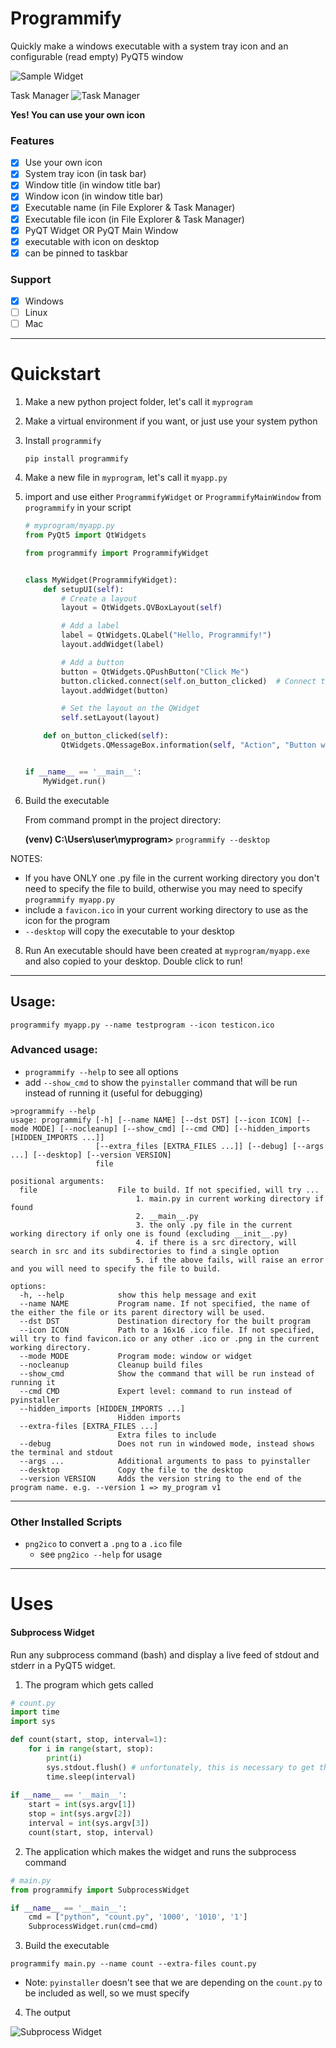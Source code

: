 # Programmify
Quickly make a windows executable with a system tray icon and an configurable (read empty) PyQT5 window

![Sample Widget](https://raw.githubusercontent.com/modularizer/programmify/master/resources/full.png)

Task Manager
![Task Manager](https://raw.githubusercontent.com/modularizer/programmify/master/resources/task_manager.png)

**Yes! You can use your own icon**

### Features
* [x] Use your own icon
* [x] System tray icon (in task bar)
* [x] Window title (in window title bar)
* [x] Window icon (in window title bar)
* [x] Executable name (in File Explorer & Task Manager)
* [x] Executable file icon (in File Explorer & Task Manager)
* [x] PyQT Widget OR PyQT Main Window
* [x] executable with icon on desktop
* [x] can be pinned to taskbar

### Support
* [x] Windows
* [ ] Linux
* [ ] Mac

<hr/> 

# Quickstart

1. Make a new python project folder, let's call it `myprogram`
2. Make a virtual environment if you want, or just use your system python
3. Install `programmify`
    ```commandline
    pip install programmify
    ```
3. Make a new file in `myprogram`, let's call it `myapp.py`
4. import and use either `ProgrammifyWidget` or `ProgrammifyMainWindow` from `programmify` in your script
    ```python
    # myprogram/myapp.py
    from PyQt5 import QtWidgets
    
    from programmify import ProgrammifyWidget
    
    
    class MyWidget(ProgrammifyWidget):
        def setupUI(self):
            # Create a layout
            layout = QtWidgets.QVBoxLayout(self)
    
            # Add a label
            label = QtWidgets.QLabel("Hello, Programmify!")
            layout.addWidget(label)
    
            # Add a button
            button = QtWidgets.QPushButton("Click Me")
            button.clicked.connect(self.on_button_clicked)  # Connect to a method to handle the click event
            layout.addWidget(button)
    
            # Set the layout on the QWidget
            self.setLayout(layout)
    
        def on_button_clicked(self):
            QtWidgets.QMessageBox.information(self, "Action", "Button was clicked!")
    
    
    if __name__ == '__main__':
        MyWidget.run()
    ```
6. Build the executable

    From command prompt in the project directory:
    
    **(venv) C:\Users\user\myprogram>** `programmify --desktop`

NOTES:
* If you have ONLY one .py file in the current working directory you don't need to specify the file to build, otherwise you may need to specify `programmify myapp.py`
* include a `favicon.ico` in your current working directory to use as the icon for the program
* `--desktop` will copy the executable to your desktop

8. Run
An executable should have been created at `myprogram/myapp.exe` and also copied to your desktop. Double click to run!


<hr/> 

## Usage:
```commandline
programmify myapp.py --name testprogram --icon testicon.ico
```

### Advanced usage:
* `programmify --help` to see all options
* add `--show_cmd` to show the `pyinstaller` command that will be run instead of running it (useful for debugging)

```commandline
>programmify --help
usage: programmify [-h] [--name NAME] [--dst DST] [--icon ICON] [--mode MODE] [--nocleanup] [--show_cmd] [--cmd CMD] [--hidden_imports [HIDDEN_IMPORTS ...]]
                   [--extra_files [EXTRA_FILES ...]] [--debug] [--args ...] [--desktop] [--version VERSION]
                   file

positional arguments:
  file                  File to build. If not specified, will try ... 
                            1. main.py in current working directory if found 
                            2. __main__.py 
                            3. the only .py file in the current working directory if only one is found (excluding __init__.py) 
                            4. if there is a src directory, will search in src and its subdirectories to find a single option 
                            5. if the above fails, will raise an error and you will need to specify the file to build.

options:
  -h, --help            show this help message and exit
  --name NAME           Program name. If not specified, the name of the either the file or its parent directory will be used.
  --dst DST             Destination directory for the built program
  --icon ICON           Path to a 16x16 .ico file. If not specified, will try to find favicon.ico or any other .ico or .png in the current working directory.
  --mode MODE           Program mode: window or widget
  --nocleanup           Cleanup build files
  --show_cmd            Show the command that will be run instead of running it
  --cmd CMD             Expert level: command to run instead of pyinstaller
  --hidden_imports [HIDDEN_IMPORTS ...]
                        Hidden imports
  --extra-files [EXTRA_FILES ...]
                        Extra files to include
  --debug               Does not run in windowed mode, instead shows the terminal and stdout
  --args ...            Additional arguments to pass to pyinstaller
  --desktop             Copy the file to the desktop
  --version VERSION     Adds the version string to the end of the program name. e.g. --version 1 => my_program v1
```

<hr/>

### Other Installed Scripts
* `png2ico` to convert a `.png` to a `.ico` file
  * see `png2ico --help` for usage

<hr/>

# Uses

#### Subprocess Widget

Run any subprocess command (bash) and display a live feed of stdout and stderr in a PyQT5 widget.

1. The program which gets called
```python
# count.py
import time
import sys

def count(start, stop, interval=1):
    for i in range(start, stop):
        print(i)
        sys.stdout.flush() # unfortunately, this is necessary to get the output to show up in the widget
        time.sleep(interval)
        
if __name__ == '__main__':
    start = int(sys.argv[1])
    stop = int(sys.argv[2])
    interval = int(sys.argv[3])
    count(start, stop, interval)
```

2. The application which makes the widget and runs the subprocess command
```python
# main.py
from programmify import SubprocessWidget

if __name__ == '__main__':
    cmd = ["python", "count.py", '1000', '1010', '1']
    SubprocessWidget.run(cmd=cmd)
```

3. Build the executable
```commandline
programmify main.py --name count --extra-files count.py
```
* Note: `pyinstaller` doesn't see that we are depending on the `count.py` to be included as well, so we must specify

4. The output

![Subprocess Widget](https://raw.githubusercontent.com/modularizer/programmify/master/resources/count.gif)